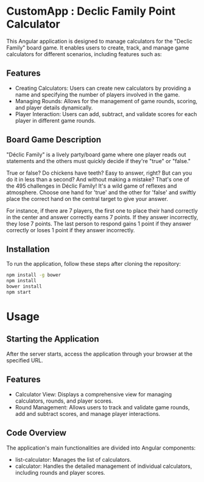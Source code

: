 # CustomApp : Declic Family Point Calculator

This Angular application is designed to manage calculators for the "Declic Family" board game. It enables users to create, track, and manage game calculators for different scenarios, including features such as:

## Features

- Creating Calculators: Users can create new calculators by providing a name and specifying the number of players involved in the game.
- Managing Rounds: Allows for the management of game rounds, scoring, and player details dynamically.
- Player Interaction: Users can add, subtract, and validate scores for each player in different game rounds.

## Board Game Description

"Déclic Family" is a lively party/board game where one player reads out statements and the others must quickly decide if they're "true" or "false."

True or false? Do chickens have teeth? Easy to answer, right? But can you do it in less than a second? And without making a mistake? That's one of the 495 challenges in Déclic Family! It's a wild game of reflexes and atmosphere. Choose one hand for 'true' and the other for 'false' and swiftly place the correct hand on the central target to give your answer.

For instance, if there are 7 players, the first one to place their hand correctly in the center and answer correctly earns 7 points. If they answer incorrectly, they lose 7 points. The last person to respond gains 1 point if they answer correctly or loses 1 point if they answer incorrectly.

## Installation

To run the application, follow these steps after cloning the repository:

```sh
npm install -g bower
npm install
bower install
npm start
```

# Usage

## Starting the Application

After the server starts, access the application through your browser at the specified URL.

## Features

- Calculator View: Displays a comprehensive view for managing calculators, rounds, and player scores.
- Round Management: Allows users to track and validate game rounds, add and subtract scores, and manage player interactions.

## Code Overview

The application's main functionalities are divided into Angular components:

- list-calculator: Manages the list of calculators.
- calculator: Handles the detailed management of individual calculators, including rounds and player scores.